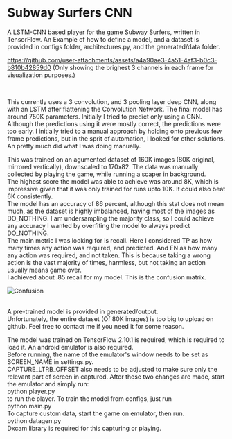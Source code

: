 # Subway Surfers CNN

A LSTM-CNN based player for the game Subway Surfers, written in TensorFlow.
An Example of how to define a model, and a dataset is provided in configs folder, architectures.py, and the generated/data folder. 


https://github.com/user-attachments/assets/a4a90ae3-4a51-4af3-b0c3-b810b42859d0
(Only showing the brighest 3 channels in each frame for visualization purposes.)


<br/>

This currently uses a 3 convolution, and 3 pooling layer deep CNN, along with an LSTM after flattening the Convolution Network. The final model has around 750K parameters. Initially I tried to predict only using a CNN. Although the predictions using it were mostly correct, the predictions were too early. I initially tried to a manual approach by holding onto previous few frame predictions, but in the sprit of automation, I looked for other solutions. An pretty much did what I was doing manually.<br/>

This was trained on an agumented dataset of 160K images (80K original, mirrored vertically), downscaled to 170x82.
The data was manually collected by playing the game, while running a scaper in background. <br/>
The highest score the model was able to achieve was around 8K, which is impressive given that it was only trained for runs upto 10K. It could also beat 6K consistently. <br/>
The model has an accuracy of 86 percent, although this stat does not mean much, as the dataset is highly imbalanced, having most of the images as DO_NOTHING. I am undersampling the majority class, so I could achieve any accuracy I wanted by overfiting the model to always predict DO_NOTHING. <br/>
The main metric I was looking for is recall. Here I considered TP as how many times any action was required, and predicted. And FN as how many any action was required, and not taken. This is because taking a wrong action is the vast majority of times, harmless, but not taking an action usually means game over. <br/>
I achieved about .85 recall for my model. This is the confusion matrix.

![Confusion](https://github.com/user-attachments/assets/f8a028ce-eb15-4034-9311-5befce40f42f)


<br/>
A pre-trained model is  provided in generated/output. <br/>
Unfortunately, the entire dataset (Of 80K images) is too big to upload on github. Feel free to contact me if you need it for some reason. <br/>

The model was trained on TensorFlow 2.10.1 is required, which is required to load it. An android emulator is also required. <br/>
Before running, the name of the emulator's window needs to be set as SCREEN_NAME in settings.py. <br/>
CAPTURE_LTRB_OFFSET also needs to be adjusted to make sure only the relevant part of screen in captured.
After these two changes are made, start the emulator and simply run: <br/>
python player.py <br/>
to run the player.
To train the model from configs, just run <br/>
python main.py <br/>
To capture custom data, start the game on emulator, then run. <br/>
python datagen.py <br/>
Dxcam library is required for this capturing or playing.

